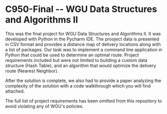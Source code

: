 # C950-Final -- WGU Data Structures and Algorithms II

This was the final project for WGU Data Structures and Algorithms II. It was developed with Python in the Pycharm IDE. The prooject data is presented in CSV format and provides a distance map of delivery locations along with a list of packages. Our task was to implement a command line application in Python that could be used to determine an optimal route. Project requirements included but were not limited to building a custom data structure (Hash Table), and an algorithm that would optimize the delivery route (Nearest Neighbor).

After the solution is complete, we also had to provide a paper analyzing the complexity of the solution with a code walkthrough which you will find attached.

The full list of project requirements has been omitted from this repository to avoid violating any of WGU's policies. 


